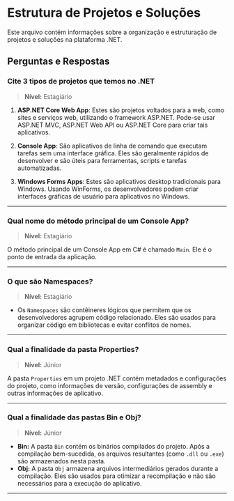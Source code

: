 # Estrutura de Projetos e Soluções

Este arquivo contém informações sobre a organização e estruturação de projetos e soluções na plataforma .NET.

## Perguntas e Respostas

### Cite 3 tipos de projetos que temos no .NET
> **Nível:** Estagiário

1. **ASP.NET Core Web App**: Estes são projetos voltados para a web, como sites e serviços web, utilizando o framework ASP.NET. Pode-se usar ASP.NET MVC, ASP.NET Web API ou ASP.NET Core para criar tais aplicativos.

2. **Console App**: São aplicativos de linha de comando que executam tarefas sem uma interface gráfica. Eles são geralmente rápidos de desenvolver e são úteis para ferramentas, scripts e tarefas automatizadas.

3. **Windows Forms Apps**: Estes são aplicativos desktop tradicionais para Windows. Usando WinForms, os desenvolvedores podem criar interfaces gráficas de usuário para aplicativos no Windows.

---

### Qual nome do método principal de um Console App?
> **Nível:** Estagiário

O método principal de um Console App em C# é chamado `Main`. Ele é o ponto de entrada da aplicação.

---

### O que são Namespaces?
> **Nível:** Estagiário

- Os `Namespaces` são contêineres lógicos que permitem que os desenvolvedores agrupem código relacionado. Eles são usados para organizar código em bibliotecas e evitar conflitos de nomes.

---

### Qual a finalidade da pasta Properties?
> **Nível:** Júnior

A pasta `Properties` em um projeto .NET contém metadados e configurações do projeto, como informações de versão, configurações de assembly e outras informações de aplicativo.

---

### Qual a finalidade das pastas Bin e Obj?
> **Nível:** Júnior

- **Bin:** A pasta `Bin` contém os binários compilados do projeto. Após a compilação bem-sucedida, os arquivos resultantes (como `.dll` ou `.exe`) são armazenados nesta pasta.
- **Obj:** A pasta `Obj` armazena arquivos intermediários gerados durante a compilação. Eles são usados para otimizar a recompilação e não são necessários para a execução do aplicativo.

---